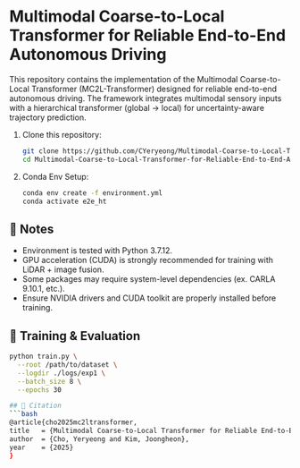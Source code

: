 # Multimodal Coarse-to-Local Transformer for Reliable End-to-End Autonomous Driving
This repository contains the implementation of the Multimodal Coarse-to-Local Transformer (MC2L-Transformer) designed for reliable end-to-end autonomous driving. 
The framework integrates multimodal sensory inputs with a hierarchical transformer (global → local) for uncertainty-aware trajectory prediction.

1. Clone this repository:
   ```bash
   git clone https://github.com/CYeryeong/Multimodal-Coarse-to-Local-Transformer-for-Reliable-End-to-End-Autonomous-Driving.git
   cd Multimodal-Coarse-to-Local-Transformer-for-Reliable-End-to-End-Autonomous-Driving

2. Conda Env Setup:
   ```bash
   conda env create -f environment.yml
   conda activate e2e_ht

## 📖 Notes
  - Environment is tested with Python 3.7.12.
  - GPU acceleration (CUDA) is strongly recommended for training with LiDAR + image fusion.
  - Some packages may require system-level dependencies (ex. CARLA 9.10.1, etc.).
  - Ensure NVIDIA drivers and CUDA toolkit are properly installed before training.

## 🚀 Training & Evaluation
  ```bash
  python train.py \
    --root /path/to/dataset \
    --logdir ./logs/exp1 \
    --batch_size 8 \
    --epochs 30

## 📜 Citation
```bash
@article{cho2025mc2ltransformer,
  title   = {Multimodal Coarse-to-Local Transformer for Reliable End-to-End Autonomous Driving},
  author  = {Cho, Yeryeong and Kim, Joongheon},
  year    = {2025}
}
